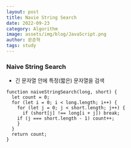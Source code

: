 ```yaml
---
layout: post
title: Navie String Search
date: 2022-09-23
category: Algorithm
image: assets/img/blog/JavaScript.png
author: 문준혁
tags: study
---
```


### Naive String Search

* 긴 문자열 안에 특정(짧은) 문자열을 검색

```
function naiveStringSearch(long, short) {
  let count = 0;
  for (let i = 0; i < long.length; i++) {
    for (let j = 0; j < short.length; j++) {
      if (short[j] !== long[i + j]) break;
    if (j === short.length - 1) count++;
    }
  }
  return count;
}
```